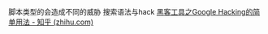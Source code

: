脚本类型的会造成不同的威胁
搜索语法与hack
[黑客工具之Google Hacking的简单用法 - 知乎 (zhihu.com)](https://zhuanlan.zhihu.com/p/400365865)
